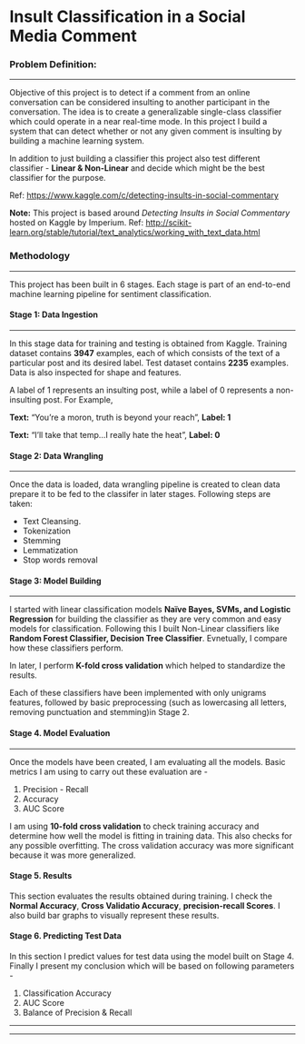 # Insult Classification in a Social Media Comment

### Problem Definition:
__________________
Objective of this project is to detect if a comment from an online conversation can be considered insulting to another participant in the conversation. The idea is to create a generalizable single-class classifier which could operate in a near real-time mode. In this project I build a system that can detect whether or not any given comment is insulting by building a machine learning system.

In addition to just building a classifier this project also test different classifier - **Linear & Non-Linear** and decide which might be the best classifier for the purpose.


Ref: https://www.kaggle.com/c/detecting-insults-in-social-commentary

**Note:** This project is based around *Detecting Insults in Social Commentary* hosted on Kaggle by Imperium.
Ref: http://scikit-learn.org/stable/tutorial/text_analytics/working_with_text_data.html


### Methodology
__________________
This project has been built in 6 stages. Each stage is part of an end-to-end machine learning pipeline for sentiment classification.

#### Stage 1: Data Ingestion
__________________
In this stage data for training and testing is obtained from Kaggle. Training dataset contains **3947** examples, each of which consists of the text of a particular post and its desired label. Test dataset contains **2235** examples. Data is also inspected for shape and features.

A label of 1 represents an insulting post, while a label of 0 represents a non-insulting post. For Example, 

**Text:** “You’re a moron, truth is beyond your reach”, **Label: 1**

**Text:** “I’ll take that temp…I really hate the heat”, **Label: 0**

#### Stage 2: Data Wrangling
__________________
Once the data is loaded, data wrangling pipeline is created to clean data prepare it to be fed to the classifer in later stages. Following steps are taken: 

- Text Cleansing.
- Tokenization
- Stemming
- Lemmatization
- Stop words removal

#### Stage 3: Model Building
__________________
I started with linear classification models **Naïve Bayes, SVMs, and Logistic Regression** for building the classifier as they are very common and easy models for classification. Following this I built Non-Linear classifiers like **Random Forest Classifier, Decision Tree Classifier**. Evnetually, I compare how these classifiers perform.

In later, I perform **K-fold cross validation** which helped to standardize the results.

Each of these classifiers have been implemented with only unigrams features, followed by basic preprocessing (such as lowercasing all letters, removing punctuation and stemming)in Stage 2.

#### Stage 4. Model Evaluation
__________________
Once the models have been created, I am evaluating all the models. Basic metrics I am using to carry out these evaluation are - 
1. Precision - Recall 
2. Accuracy
3. AUC Score

I am using **10-fold cross validation** to check training accuracy and determine how well the model is fitting in training data. This also checks for any possible overfitting. The cross validation accuracy was more significant because it was more generalized.

#### Stage 5. Results 
This section evaluates the results obtained during training. I check the **Normal Accuracy**, **Cross Validatio Accuracy**, **precision-recall Scores**. I also build bar graphs to visually represent these results. 

#### Stage 6. Predicting Test Data
In this section I predict values for test data using the model built on Stage 4. Finally I present my conclusion which will be based on following parameters -
1. Classification Accuracy
2. AUC Score
3. Balance of Precision & Recall
__________________
__________________

